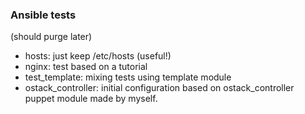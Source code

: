 ### Ansible tests

(should purge later)

 - hosts: just keep /etc/hosts (useful!)
 - nginx: test based on a tutorial
 - test_template: mixing tests using template module
 - ostack_controller: initial configuration based on ostack_controller puppet module made by myself.
